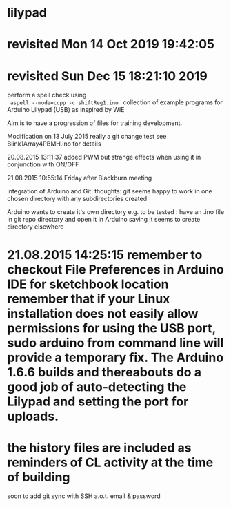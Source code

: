 # lilypad
# revisited Mon 14 Oct 2019 19:42:05 
# revisited Sun Dec 15 18:21:10 2019 
perform a spell check using  
<code>
aspell --mode=ccpp -c shiftReg1.ino
</code>
collection of example programs for Arduino Lilypad (USB) as 
inspired by WIE

Aim is to have a progression of files for training development.

Modification on 13 July 2015
really a git change test 
see Blink1Array4PBMH.ino for details

20.08.2015 13:11:37
added PWM but strange effects when using it in conjunction with ON/OFF

21.08.2015 10:55:14   Friday after Blackburn meeting

integration of Arduino and Git: thoughts:
git seems happy to work in one chosen directory with any subdirectories
 created

Arduino wants to create it's own directory 
e.g. to be tested : have an .ino file in git repo directory and open
 it in Arduino 
	saving it seems to create  directory elsewhere 
	
	
21.08.2015 14:25:15
remember to checkout File Preferences in Arduino IDE for sketchbook location
remember that if your Linux installation does not easily
 allow permissions for using the USB port, sudo arduino from command
line will provide a temporary fix. The Arduino 1.6.6 builds and thereabouts
do a good job of auto-detecting the Lilypad and setting the port for uploads.
====
the history files are included as reminders of CL activity at the time of building
====
soon to add git sync with SSH a.o.t. email & password



	

